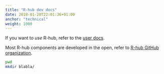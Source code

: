 ```yaml
---
title: "R-hub dev docs"
date: 2018-01-28T22:01:36+01:00
anchor: "technical"
weight: 1000
---
```


If you want to _use_ R-hub, refer to the [user docs](/).

Most R-hub components are developed in the open, refer to [R-hub GitHub organization](https://github.com/r-hub/).

```sh
pwd
mkdir blabla/
```

